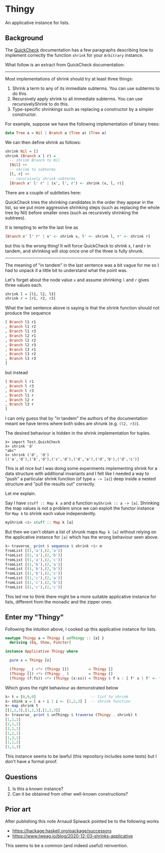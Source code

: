 # Thingy

An applicative instance for lists.

## Background

The
[QuickCheck](http://hackage.haskell.org/package/QuickCheck-2.13.1/docs/Test-QuickCheck-Arbitrary.html)
documentation has a few paragraphs describing how to implement correctly
the function `shrink` for your `Arbitrary` instance.

What follow is an extract from QuickCheck documentation:

---

Most implementations of shrink should try at least three things:

1. Shrink a term to any of its immediate subterms. You can use subterms to do
this.
2. Recursively apply shrink to all immediate subterms. You can use
recursivelyShrink to do this.
3. Type-specific shrinkings such as replacing a constructor by a simpler
constructor.

For example, suppose we have the following implementation of binary trees:

```haskell
data Tree a = Nil | Branch a (Tree a) (Tree a)
```

We can then define shrink as follows:

```haskell
shrink Nil = []
shrink (Branch x l r) =
  -- shrink Branch to Nil
  [Nil] ++
  -- shrink to subterms
  [l, r] ++
  -- recursively shrink subterms
  [Branch x' l' r' | (x', l', r') <- shrink (x, l, r)]
```

There are a couple of subtleties here:

QuickCheck tries the shrinking candidates in the order they appear in the list,
so we put more aggressive shrinking steps (such as replacing the whole tree by
Nil) before smaller ones (such as recursively shrinking the subtrees).

It is tempting to write the last line as
```haskell
[Branch x' l' r' | x' <- shrink x, l' <- shrink l, r' <- shrink r]
```
but this is the wrong thing! It will force QuickCheck to shrink x, l and r
in tandem, and shrinking will stop once one of the three is fully shrunk.

---

The meaning of "in tandem" in the last sentence was a bit vague for me so I
had to unpack it a little bit to understand what the point was.

Let's forget about the node value `x` and assume shrinking `l` and `r`
gives three values each.

```haskell
shrink l = [l1, l2, l3]
shrink r = [r1, r2, r3]
```

What the last sentence above is saying is that the shrink function should
not produce the sequence

```haskell
[ Branch l1 r1
, Branch l1 r2
, Branch l1 r3
, Branch l2 r1
, Branch l2 r2
, Branch l2 r3
, Branch l3 r1
, Branch l3 r2
, Branch l3 r3
]
```

but instead

```haskell
[ Branch l r1
, Branch l r3
, Branch l r3
, Branch l1 r
, Branch l2 r
, Branch l3 r
]
```

I can only guess that by "in tandem" the authors of the documentation meant
we have terms where both sides are shrunk (e.g. `(l2, r3)`).

The desired behaviour is hidden in the shrink implementation for tuples.

```
λ> import Test.QuickCheck
λ> shrink 'd'
"abc"
λ> shrink ('d', 'd')
[('a','d'),('b','d'),('c','d'),('d','a'),('d','b'),('d','c')]
```

This is all nice but I was doing some experiments implementing shrink for a
data structure with additional invariants and I felt like I needed a way to
"push" a particular shrink function (of type `a -> [a]`) deep inside a
nested structure and "pull the results out" correctly.

Let me explain.

Say I have `stuff :: Map k a` and a function `myShrink :: a -> [a]`.
Shrinking the map values is not a problem since we can exploit the functor
instance for `Map k` to shrink each value independently.

```haskell
myShrink <$> stuff :: Map k [a]
```

But then we can't obtain a list of shrunk maps `Map k [a]` without relying
on the applicative instance for `[a]` which has the wrong behaviour seen
above.

```haskell
λ> traverse_ print $ sequence $ shrink <$> m
fromList [(1,'a'),(2,'a')]
fromList [(1,'a'),(2,'b')]
fromList [(1,'a'),(2,'c')]
fromList [(1,'b'),(2,'a')]
fromList [(1,'b'),(2,'b')]
fromList [(1,'b'),(2,'c')]
fromList [(1,'c'),(2,'a')]
fromList [(1,'c'),(2,'b')]
fromList [(1,'c'),(2,'c')]
```

This led me to think there might be a more suitable applicative instance
for lists, different from the monadic and the zipper ones.

## Enter my "Thingy"

Following the intuition above, I cooked up this applicative instance for
lists.

```haskell
newtype Thingy a = Thingy { unThingy :: [a] }
  deriving (Eq, Show, Functor)

instance Applicative Thingy where

  pure x = Thingy [x]

  (Thingy _ ) <*> (Thingy [])         = Thingy []
  (Thingy []) <*> (Thingy _ )         = Thingy []
  (Thingy (f:fs)) <*> (Thingy (x:xs)) = Thingy $ f x : [ f' x | f' <- fs ] ++ [ f x | x <- xs ]
```

Which gives the right behaviour as demonstrated below

```haskell
λ> t = [0,0,0]                         -- list to shrink
λ> shink a = [ a + i | i <- [1,2,3] ]  -- shrink function
λ> map shrink t
[[1,2,3],[1,2,3],[1,2,3]]
λ> traverse_ print $ unThingy $ traverse (Thingy . shrink) t
[1,1,1]
[2,1,1]
[3,1,1]
[1,2,1]
[1,3,1]
[1,1,2]
[1,1,3]
```

This instance seems to be lawful (this repository includes some tests) but
I don't have a formal proof.

## Questions

1. Is this a known instance?
2. Can it be obtained from other well-known constructions?

## Prior art

After publishing this note Arnaud Spiwack pointed be to the following works

- https://hackage.haskell.org/package/successors
- https://www.tweag.io/blog/2020-12-03-shrinks-applicative

This seems to be a common (and indeed useful) reinvention.
